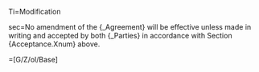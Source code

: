 Ti=Modification

sec=No amendment of the {_Agreement} will be effective unless made in writing and accepted by both {_Parties} in accordance with Section {Acceptance.Xnum} above.

=[G/Z/ol/Base]